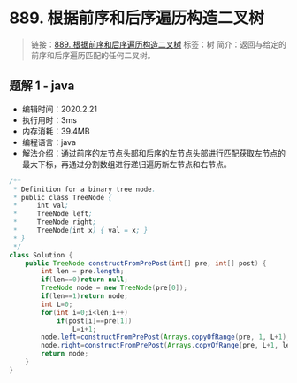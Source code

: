 # 889. 根据前序和后序遍历构造二叉树

> 链接：[889. 根据前序和后序遍历构造二叉树](https://leetcode-cn.com/problems/construct-binary-tree-from-preorder-and-postorder-traversal/)
> 标签：树
> 简介：返回与给定的前序和后序遍历匹配的任何二叉树。

## 题解 1 - java

- 编辑时间：2020.2.21
- 执行用时：3ms
- 内存消耗：39.4MB
- 编程语言：java
- 解法介绍：通过前序的左节点头部和后序的左节点头部进行匹配获取左节点的最大下标，再通过分割数组进行递归遍历新左节点和右节点。

```java
/**
 * Definition for a binary tree node.
 * public class TreeNode {
 *     int val;
 *     TreeNode left;
 *     TreeNode right;
 *     TreeNode(int x) { val = x; }
 * }
 */
class Solution {
    public TreeNode constructFromPrePost(int[] pre, int[] post) {
    	int len = pre.length;
    	if(len==0)return null;
    	TreeNode node = new TreeNode(pre[0]);
    	if(len==1)return node;
    	int L=0;
    	for(int i=0;i<len;i++)
    		if(post[i]==pre[1])
    			L=i+1;
    	node.left=constructFromPrePost(Arrays.copyOfRange(pre, 1, L+1), Arrays.copyOfRange(post, 0, L));
    	node.right=constructFromPrePost(Arrays.copyOfRange(pre, L+1, len), Arrays.copyOfRange(post, L,len-1));
    	return node;
    }
}
```
